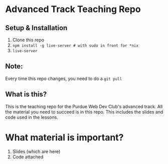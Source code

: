 # Advanced Track Teaching Repo

## Setup & Installation
1. Clone this repo
2. `npm install -g live-server # with sudo in front for *nix`
3. `live-server`

## Note:
Every time this repo changes, you need to do a `git pull`

## What is this?
This is the teaching repo for the Purdue Web Dev Club's advanced track.
All the material you need to succeed is in this repo. This includes the slides
and code used in the lessons. 

# What material is important?
1. Slides (which are here)
2. Code attached
